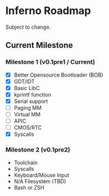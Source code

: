 # Inferno Roadmap
Subject to change.
## Current Milestone
### Milestone 1 (v0.1pre1 / Current)
 - [x] Better Opensource Bootloader (BOB)
 - [x] GDT/IDT
 - [x] Basic LibC
 - [x] kprintf function
 - [x] Serial support
 - [ ] Paging MM
 - [ ] Virtual MM
 - [ ] APIC
 - [ ] CMOS/RTC
 - [x] Syscalls 

### Milestone 2 (v0.1pre2)
 - Toolchain
 - Syscalls
 - Keyboard/Mouse Input
 - N/A Filesystem (TBD)
 - Bash or ZSH
